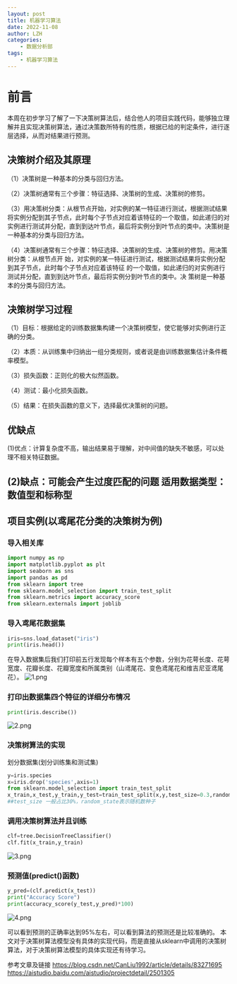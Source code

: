 ```yaml
---
layout: post
title: 机器学习算法
date: 2022-11-08
author: LZH
categories:
    - 数据分析部
tags:
    - 机器学习算法
---
```


# 前言
本周在初步学习了解了一下决策树算法后，结合他人的项目实践代码，能够独立理解并且实现决策树算法，通过决策数所特有的性质，根据已给的判定条件，进行逐层选择，从而对结果进行预测。

## 决策树介绍及其原理

（1）决策树是一种基本的分类与回归方法。

（2）决策树通常有三个步骤：特征选择、决策树的生成、决策树的修剪。

（3）用决策树分类：从根节点开始，对实例的某一特征进行测试，根据测试结果将实例分配到其子节点，此时每个子节点对应着该特征的一个取值，如此递归的对实例进行测试并分配，直到到达叶节点，最后将实例分到叶节点的类中。决策树是一种基本的分类与回归方法。

（4）决策树通常有三个步骤：特征选择、决策树的生成、决策树的修剪。用决策树分类：从根节点开 始，对实例的某一特征进行测试，根据测试结果将实例分配到其子节点，此时每个子节点对应着该特征 的一个取值，如此递归的对实例进行测试并分配，直到到达叶节点，最后将实例分到叶节点的类中。决 策树是一种基本的分类与回归方法。

## 决策树学习过程
（1）目标：根据给定的训练数据集构建一个决策树模型，使它能够对实例进行正确的分类。

（2）本质：从训练集中归纳出一组分类规则，或者说是由训练数据集估计条件概率模型。

（3）损失函数：正则化的极大似然函数。

（4）测试：最小化损失函数。

（5）结果：在损失函数的意义下，选择最优决策树的问题。

## 优缺点
(1)优点：计算复杂度不高，输出结果易于理解，对中间值的缺失不敏感，可以处理不相关特征数据。

## (2)缺点：可能会产生过度匹配的问题 适用数据类型：数值型和标称型

## 项目实例(以鸢尾花分类的决策树为例)

### 导入相关库
``` python
import numpy as np
import matplotlib.pyplot as plt
import seaborn as sns
import pandas as pd
from sklearn import tree
from sklearn.model_selection import train_test_split
from sklearn.metrics import accuracy_score
from sklearn.externals import joblib

```
### 导入鸢尾花数据集

``` python
iris=sns.load_dataset("iris")
print(iris.head())
```
在导入数据集后我们打印前五行发现每个样本有五个参数，分别为花萼长度、花萼宽度、花瓣长度、花瓣宽度和所属类别（山鸢尾花、变色鸢尾花和维吉尼亚鸢尾花）。
![1.png](/1.png)

### 打印出数据集四个特征的详细分布情况

``` python
print(iris.describe())
```
![2.png](/2.png)

### 决策树算法的实现
划分数据集(划分训练集和测试集)

```python
y=iris.species
x=iris.drop('species',axis=1)
from sklearn.model_selection import train_test_split
x_train,x_test,y_train,y_test=train_test_split(x,y,test_size=0.3,random_state=100)
##test_size 一般占比30%，random_state表示随机数种子
```
### 调用决策树算法并且训练

```python
clf=tree.DecisionTreeClassifier()
clf.fit(x_train,y_train)
```
![3.png](/3.png)
### 预测值(predict()函数)

```python
y_pred=(clf.predict(x_test))
print("Accuracy Score")
print(accuracy_score(y_test,y_pred)*100)
```
![4.png](/4.png)


可以看到预测的正确率达到95%左右，可以看到算法的预测还是比较准确的。
本文对于决策树算法模型没有具体的实现代码，而是直接从sklearn中调用的决策树算法，对于决策树算法模型的具体实现还有待学习。

参考文章及链接
https://blog.csdn.net/CanLiu1992/article/details/83271695
https://aistudio.baidu.com/aistudio/projectdetail/2501305